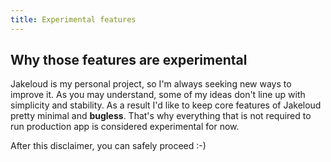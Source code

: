 ```yaml
---
title: Experimental features
---
```


## Why those features are experimental

Jakeloud is my personal project, so I'm always seeking new ways to improve it.
As you may understand, some of my ideas don't line up with simplicity and stability.
As a result I'd like to keep core features of Jakeloud pretty minimal and **bugless**.
That's why everything that is not required to run production app is considered experimental for now.

After this disclaimer, you can safely proceed :-)

